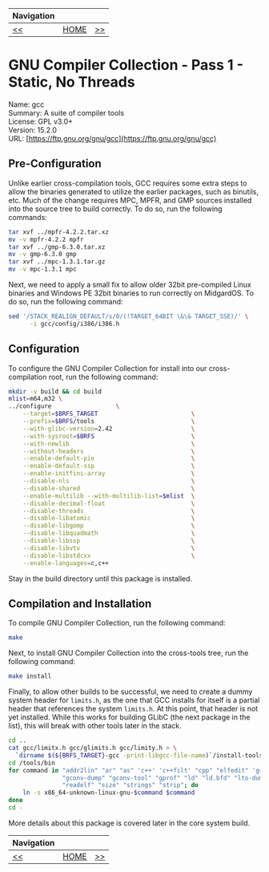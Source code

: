 | Navigation |||
| --- | --- | ---: |
| [<<](./GNUBinutils.md) | [HOME](../README.md) | [>>](./GNUGLibC64bit.md) |

# GNU Compiler Collection - Pass 1 - Static, No Threads

Name: gcc<br />
Summary: A suite of compiler tools<br />
License: GPL v3.0+<br />
Version: 15.2.0<br />
URL: [https://ftp.gnu.org/gnu/gcc](https://ftp.gnu.org/gnu/gcc)<br />

## Pre-Configuration

Unlike earlier cross-compilation tools, GCC requires some extra steps to allow the binaries generated
to utilize the earlier packages, such as binutils, etc. Much of the change requires MPC, MPFR, and GMP sources
installed into the source tree to build correctly. To do so, run the following commands:

```bash
tar xvf ../mpfr-4.2.2.tar.xz
mv -v mpfr-4.2.2 mpfr
tar xvf ../gmp-6.3.0.tar.xz
mv -v gmp-6.3.0 gmp
tar xvf ../mpc-1.3.1.tar.gz
mv -v mpc-1.3.1 mpc
```

Next, we need to apply a small fix to allow older 32bit pre-compiled Linux binaries and Windows PE 32bit binaries to run correctly on MidgardOS. To do so, run the following command:

```bash
sed '/STACK_REALIGN_DEFAULT/s/0/(!TARGET_64BIT \&\& TARGET_SSE)/' \
      -i gcc/config/i386/i386.h
```

## Configuration

To configure the GNU Compiler Collection for install into our cross-compilation root, run the following command:

```bash
mkdir -v build && cd build
mlist=m64,m32 \
../configure                  \
    --target=$BRFS_TARGET                          \
    --prefix=$BRFS/tools                           \
    --with-glibc-version=2.42                      \
    --with-sysroot=$BRFS                           \
    --with-newlib                                  \
    --without-headers                              \
    --enable-default-pie                           \
    --enable-default-ssp                           \
    --enable-initfini-array                        \
    --disable-nls                                  \
    --disable-shared                               \
    --enable-multilib --with-multilib-list=$mlist  \
    --disable-decimal-float                        \
    --disable-threads                              \
    --disable-libatomic                            \
    --disable-libgomp                              \
    --disable-libquadmath                          \
    --disable-libssp                               \
    --disable-libvtv                               \
    --disable-libstdcxx                            \
    --enable-languages=c,c++
```

Stay in the build directory until this package is installed.

## Compilation and Installation

To compile GNU Compiler Collection, run the following command:

```bash
make
```

Next, to install GNU Compiler Collection into the cross-tools tree, run the following command:

```bash
make install
```

Finally, to allow other builds to be successful, we need to create a dummy system header for `limits.h`, as the one that
GCC installs for itself is a partial header that references the system `limits.h`. At this point, that header is not yet
installed. While this works for building GLibC (the next package in the list), this will break with other tools later in
the stack.

```bash
cd ..
cat gcc/limitx.h gcc/glimits.h gcc/limity.h > \
  `dirname $(${BRFS_TARGET}-gcc -print-libgcc-file-name)`/install-tools/include/limits.h
cd /tools/bin
for command in "addr2lin" "ar" "as" 'c++' 'c++filt' "cpp" "elfedit" 'g++' "gcc" "gcc-15.2.0" "gconv" \
               "gconv-dump" "gconv-tool" "gprof" "ld" "ld.bfd" "lto-dump" "nm" "objcopy" "objdump" "ranlib" \
               "readelf" "size" "strings" "strip"; do
    ln -s x86_64-unknown-linux-gnu-$command $command
done
cd -
```

More details about this package is covered later in the core system build.

| Navigation |||
| --- | --- | ---: |
| [<<](./GNUBinutils.md) | [HOME](../README.md) | [>>](./GNUGLibC64bit.md) |
